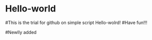 # Hello-world
#This is the trial for github on simple script Hello-wolrd!
#Have fun!!!



#Newlly added

